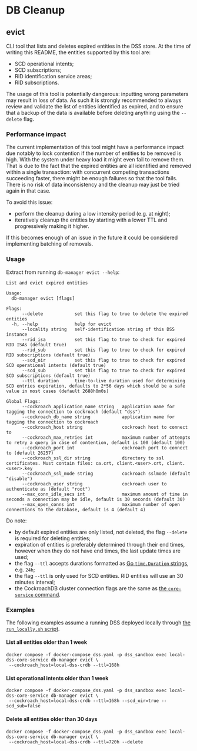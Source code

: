 # DB Cleanup

## evict
CLI tool that lists and deletes expired entities in the DSS store.
At the time of writing this README, the entities supported by this tool are:
- SCD operational intents;
- SCD subscriptions;
- RID identification service areas;
- RID subscriptions.

The usage of this tool is potentially dangerous: inputting wrong parameters may result in loss of data.
As such it is strongly recommended to always review and validate the list of entities identified as expired, and to
ensure that a backup of the data is available before deleting anything using the `--delete` flag.

### Performance impact
The current implementation of this tool might have a performance impact due notably to lock contention if the number of
entities to be removed is high. With the system under heavy load it might even fail to remove them. That is due to the
fact that the expired entities are all identified and removed within a single transaction: with concurrent competing
transactions succeeding faster, there might be enough failures so that the tool fails. There is no risk of data
inconsistency and the cleanup may just be tried again in that case.

To avoid this issue:
- perform the cleanup during a low intensity period (e.g. at night);
- iteratively cleanup the entities by starting with a lower TTL and progressively making it higher.

If this becomes enough of an issue in the future it could be considered implementing batching of removals.

### Usage
Extract from running `db-manager evict --help`:
```
List and evict expired entities

Usage:
  db-manager evict [flags]

Flags:
      --delete            set this flag to true to delete the expired entities
  -h, --help              help for evict
      --locality string   self-identification string of this DSS instance
      --rid_isa           set this flag to true to check for expired RID ISAs (default true)
      --rid_sub           set this flag to true to check for expired RID subscriptions (default true)
      --scd_oir           set this flag to true to check for expired SCD operational intents (default true)
      --scd_sub           set this flag to true to check for expired SCD subscriptions (default true)
      --ttl duration      time-to-live duration used for determining SCD entries expiration, defaults to 2*56 days which should be a safe value in most cases (default 2688h0m0s)

Global Flags:
      --cockroach_application_name string   application name for tagging the connection to cockroach (default "dss")
      --cockroach_db_name string            application name for tagging the connection to cockroach
      --cockroach_host string               cockroach host to connect to
      --cockroach_max_retries int           maximum number of attempts to retry a query in case of contention, default is 100 (default 100)
      --cockroach_port int                  cockroach port to connect to (default 26257)
      --cockroach_ssl_dir string            directory to ssl certificates. Must contain files: ca.crt, client.<user>.crt, client.<user>.key
      --cockroach_ssl_mode string           cockroach sslmode (default "disable")
      --cockroach_user string               cockroach user to authenticate as (default "root")
      --max_conn_idle_secs int              maximum amount of time in seconds a connection may be idle, default is 30 seconds (default 30)
      --max_open_conns int                  maximum number of open connections to the database, default is 4 (default 4)

```

Do note:
- by default expired entities are only listed, not deleted, the flag `--delete` is required for deleting entities;
- expiration of entities is preferably determined through their end times, however when they do not have end times, the last update times are used;
- the flag `--ttl` accepts durations formatted as [Go `time.Duration` strings](https://pkg.go.dev/time#ParseDuration), e.g. `24h`;
- the flag `--ttl` is only used for SCD entities. RID entities will use an 30 minutes interval;
- the CockroachDB cluster connection flags are the same as [the `core-service` command](../../core-service/README.md).

### Examples
The following examples assume a running DSS deployed locally through [the `run_locally.sh` script](../../../build/dev/standalone_instance.md).

#### List all entities older than 1 week
```shell
docker compose -f docker-compose_dss.yaml -p dss_sandbox exec local-dss-core-service db-manager evict \
 --cockroach_host=local-dss-crdb --ttl=168h
```

#### List operational intents older than 1 week
```shell
docker compose -f docker-compose_dss.yaml -p dss_sandbox exec local-dss-core-service db-manager evict \
 --cockroach_host=local-dss-crdb --ttl=168h --scd_oir=true --scd_sub=false
```

#### Delete all entities older than 30 days
```shell
docker compose -f docker-compose_dss.yaml -p dss_sandbox exec local-dss-core-service db-manager evict \
 --cockroach_host=local-dss-crdb --ttl=720h --delete
```
